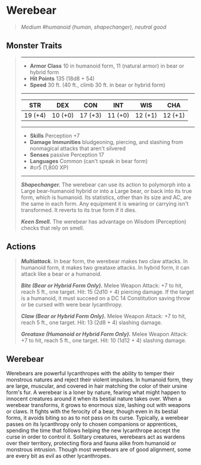 # Werebear
>*Medium #humanoid (human, shapechanger), neutral good*
## Monster Traits
>___
>- **Armor Class** 10 in humanoid form, 11 (natural armor) in bear or hybrid form
>- **Hit Points** 135 (18d8 + 54)
>- **Speed** 30 ft. (40 ft., climb 30 ft. in bear or hybrid form)
>___
>|STR|DEX|CON|INT|WIS|CHA|
>|:---:|:---:|:---:|:---:|:---:|:---:|
>|19 (+4)|10 (+0)|17 (+3)|11 (+0)|12 (+1)|12 (+1)|
>___
>- **Skills** Perception +7
>- **Damage Immunities** bludgeoning, piercing, and slashing from nonmagical attacks that aren't silvered
>- **Senses** passive Perception 17
>- **Languages** Common (can't speak in bear form)
>- #cr5 (1,800 XP)
>___
>***Shapechanger.*** The werebear can use its action to polymorph into a Large bear-humanoid hybrid or into a Large bear, or back into its true form, which is humanoid. Its statistics, other than its size and AC, are the same in each form. Any equipment it is wearing or carrying isn't transformed. It reverts to its true form if it dies.  
>
>***Keen Smell.*** The werebear has advantage on Wisdom (Perception) checks that rely on smell.  
>
## Actions
>***Multiattack.*** In bear form, the werebear makes two claw attacks. In humanoid form, it makes two greataxe attacks. In hybrid form, it can attack like a bear or a humanoid.  
>
>***Bite (Bear or Hybrid Form Only).*** Melee Weapon Attack: +7 to hit, reach 5 ft., one target. Hit: 15 (2d10 + 4) piercing damage. If the target is a humanoid, it must succeed on a DC 14 Constitution saving throw or be cursed with were bear lycanthropy.  
>
>***Claw (Bear or Hybrid Form Only).*** Melee Weapon Attack: +7 to hit, reach 5 ft., one target. Hit: 13 (2d8 + 4) slashing damage.  
>
>***Greataxe (Humanoid or Hybrid Form Only).*** Melee Weapon Attack: +7 to hit, reach 5 ft., one target. Hit: 10 (1d12 + 4) slashing damage.
## Werebear
Werebears are powerful lycanthropes with the ability to temper their monstrous natures and reject their violent impulses. In humanoid form, they are large, muscular, and covered in hair matching the color of their ursine form's fur. A werebear is a loner by nature, fearing what might happen to innocent creatures around it when its bestial nature takes over.
When a werebear transforms, it grows to enormous size, lashing out with weapons or claws. It fights with the ferocity of a bear, though even in its bestial forms, it avoids biting so as to not pass on its curse. Typically, a werebear passes on its lycanthropy only to chosen companions or apprentices, spending the time that follows helping the new lycanthrope accept the curse in order to control it.
Solitary creatures, werebears act as wardens over their territory, protecting flora and fauna alike from humanoid or monstrous intrusion. Though most werebears are of good alignment, some are every bit as evil as other lycanthropes.